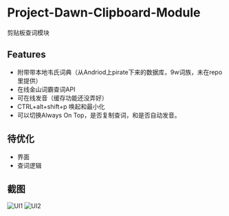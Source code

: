 # Project-Dawn-Clipboard-Module

剪贴板查词模块

## Features

* 附带带本地韦氏词典（从Andriod上pirate下来的数据库，9w词族，未在repo里提供）
* 在线金山词霸查词API
* 可在线发音（缓存功能还没弄好）
* CTRL+alt+shift+p 唤起和最小化
* 可以切换Always On Top，是否复制查词，和是否自动发音。

## 待优化

* 界面
* 查词逻辑

## 截图

![UI1](http://p9wgwhtmi.bkt.clouddn.com/teat1.png)
![UI2](http://p9wgwhtmi.bkt.clouddn.com/test2.png)
